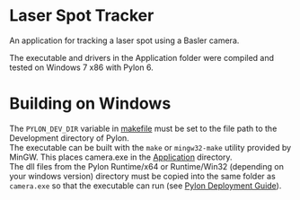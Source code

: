 # Laser Spot Tracker
An application for tracking a laser spot using a Basler camera.

The executable and drivers in the Application folder were compiled and tested on Windows 7 x86 with Pylon 6.

# Building on Windows
The `PYLON_DEV_DIR` variable in [makefile](makefile) must be set to the file path to the Development directory of Pylon.  
The executable can be built with the `make` or `mingw32-make` utility provided by MinGW. This places camera.exe in the [Application](Application) directory.  
The dll files from the Pylon Runtime/x64 or Runtime/Win32 (depending on your windows version) directory must be copied into the same folder as `camera.exe` so that the executable can run (see [Pylon Deployment Guide](https://docs.baslerweb.com/pylonapi/pylon-deployment-guide.html#locating-the-pylon-dlls)).

